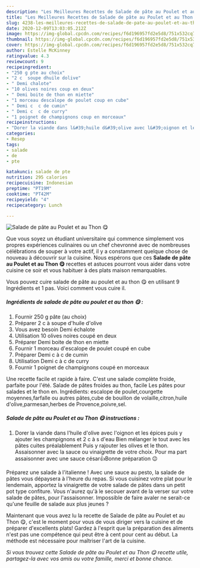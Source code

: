 ```yaml
---
description: "Les Meilleures Recettes de Salade de pâte au Poulet et au Thon 😋"
title: "Les Meilleures Recettes de Salade de pâte au Poulet et au Thon 😋"
slug: 4238-les-meilleures-recettes-de-salade-de-pate-au-poulet-et-au-thon
date: 2020-12-09T13:03:05.212Z
image: https://img-global.cpcdn.com/recipes/f6d196957fd2e5d8/751x532cq70/salade-de-pate-au-poulet-et-au-thon-😋-photo-principale-de-la-recette.jpg
thumbnail: https://img-global.cpcdn.com/recipes/f6d196957fd2e5d8/751x532cq70/salade-de-pate-au-poulet-et-au-thon-😋-photo-principale-de-la-recette.jpg
cover: https://img-global.cpcdn.com/recipes/f6d196957fd2e5d8/751x532cq70/salade-de-pate-au-poulet-et-au-thon-😋-photo-principale-de-la-recette.jpg
author: Estelle McKinney
ratingvalue: 4.3
reviewcount: 9
recipeingredient:
- "250 g pte au choix"
- "2 c  soupe dhuile dolive"
- " Demi chalote"
- "10 olives noires coup en deux"
- " Demi boite de thon en miette"
- "1 morceau descalope de poulet coup en cube"
- " Demi c  c de cumin"
- " Demi c  c de curry"
- "1 poignet de champignons coup en morceaux"
recipeinstructions:
- "Dorer la viande dans l&#39;huile d&#39;olive avec l&#39;oignon et les épices puis y ajouter les champignons et 2 c à s d&#39;eau Bien mélanger le tout avec les pâtes cuites préalablement Puis y rajouter les olives et le thon. Assaisonner avec la sauce ou vinaigrette de votre choix. Pour ma part assaisonner avec une sauce césar👍Bonne préparation 😉"
categories:
- Resep
tags:
- salade
- de
- pte

katakunci: salade de pte 
nutrition: 295 calories
recipecuisine: Indonesian
preptime: "PT19M"
cooktime: "PT42M"
recipeyield: "4"
recipecategory: Lunch

---
```



![Salade de pâte au Poulet et au Thon 😋](https://img-global.cpcdn.com/recipes/f6d196957fd2e5d8/751x532cq70/salade-de-pate-au-poulet-et-au-thon-😋-photo-principale-de-la-recette.jpg)

Que vous soyez un étudiant universitaire qui commence simplement vos propres expériences culinaires ou un chef chevronné avec de nombreuses célébrations de souper à votre actif, il y a constamment quelque chose de nouveau à découvrir sur la cuisine. Nous espérons que ces <strong> Salade de pâte au Poulet et au Thon 😋 </strong> recettes et astuces pourront vous aider dans votre cuisine ce soir et vous habituer à des plats maison remarquables.

<!--inarticleads1-->

Vous pouvez cuire salade de pâte au poulet et au thon 😋 en utilisant 9 Ingrédients et 1 pas. Voici comment vous cuire il.

##### Ingrédients de salade de pâte au poulet et au thon 😋 :

1. Fournir 250 g pâte (au choix)
1. Préparer 2 c à soupe d&#39;huile d&#39;olive
1. Vous avez besoin  Demi échalote
1. Utilisation 10 olives noires coupé en deux
1. Préparer  Demi boite de thon en miette
1. Fournir 1 morceau d&#39;escalope de poulet coupé en cube
1. Préparer  Demi c à c de cumin
1. Utilisation  Demi c à c de curry
1. Fournir 1 poignet de champignons coupé en morceaux


Une recette facile et rapide à faire. C&#39;est une salade complète froide, parfaite pour l&#39;été. Salade de pâtes froides au thon, facile Les pâtes pour salades et le thon en. Ingrédients: escalope de poulet,courgette moyennes,farfalle ou autres pâtes,cube de bouillon de volaille,citron,huile d&#39;olive,parmesan,herbes de Provence,poivre,sel. 

<!--inarticleads2-->

##### Salade de pâte au Poulet et au Thon 😋 instructions :

1. Dorer la viande dans l&#39;huile d&#39;olive avec l&#39;oignon et les épices puis y ajouter les champignons et 2 c à s d&#39;eau Bien mélanger le tout avec les pâtes cuites préalablement Puis y rajouter les olives et le thon. Assaisonner avec la sauce ou vinaigrette de votre choix. Pour ma part assaisonner avec une sauce césar👍Bonne préparation 😉


Préparez une salade à l&#39;italienne ! Avec une sauce au pesto, la salade de pâtes vous dépaysera à l&#39;heure du repas. Si vous cuisinez votre plat pour le lendemain, apportez la vinaigrette de votre salade de pâtes dans un petit pot type confiture. Vous n&#39;aurez qu&#39;à le secouer avant de la verser sur votre salade de pâtes, pour l&#39;assaisonner. Impossible de faire avaler ne serait-ce qu&#39;une feuille de salade aux plus jeunes ? 

<!--inarticleads1-->

<p>
Maintenant que vous avez lu la recette de Salade de pâte au Poulet et au Thon 😋, c'est le moment pour vous de vous diriger vers la cuisine et de préparer d'excellents plats! Gardez à l'esprit que la préparation des aliments n'est pas une compétence qui peut être à cent pour cent au début. La méthode est nécessaire pour maîtriser l'art de la cuisine.
</p>

<p>
<i>Si vous trouvez cette Salade de pâte au Poulet et au Thon 😋 recette utile, partagez-la avec vos amis ou votre famille, merci et bonne chance.</i>
</p>
